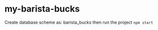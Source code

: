 # my-barista-bucks

Create database scheme as:  barista_bucks
then run the project 
``` npm start ```

